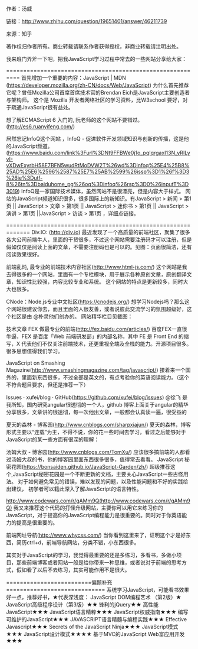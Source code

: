 作者：汤威

链接：http://www.zhihu.com/question/19651401/answer/46211739

来源：知乎

著作权归作者所有。商业转载请联系作者获得授权，非商业转载请注明出处。

我来班门弄斧一下吧，把我JavaScript学习过程中常去的一些网站分享给大家：

==========================================================
首先增加一个重要的内容：JavaScript | MDN (https://developer.mozilla.org/zh-CN/docs/Web/JavaScript)
为什么首先推荐它呢？曾任Mozilla公司首席首席技术官的Brendan Eich是JavaScript主要创造者与架构师。
这个是 Mozilla 开发者网络社区的学习资料，比W3school 要好，对于疏通JavaScript很有益处。

想了解ECMAScript 6 入门的, 阮老师的这个网站不要错过。(http://es6.ruanyifeng.com/)

居然忘记InfoQ这个网站 ，InfoQ - 促进软件开发领域知识与创新的传播，这是他的JavaScript频道。(https://www.baidu.com/link%3Furl%3DNt9FFBWe0j1o_pqIqrgaxI13N_yRILyvI-vXDwExyrbH58E7BFN5wudRtMoDVW2T%26wd%3Dinfoq%25E4%25B8%25AD%25E6%2596%2587%25E7%25AB%2599%26issp%3D1%26f%3D3%26ie%3Dutf-8%26tn%3Dbaiduhome_pg%26oq%3Dinfoq%26rsp%3D0%26inputT%3D3019)
InfoQ是一家国际技术媒体，虽然网站不是很漂亮，但是内容大于样式。
网站的JavaScript频道知识很多，很多国际上的新知识。有JavaScript > 新闻 > 第1页 || JavaScript > 文章 > 第1页 || JavaScript > 迷你书 > 第1页 || JavaScript > 演讲 > 第1页 ||JavaScript > 访谈 > 第1页 ，详细点链接。

=============================================================
Div.IO: (http://div.io)
最近发现了一个高质量的前端社区，聚集了很多各大公司前端牛人，里面的干货很多，不过这个网站需要注册码才可以注册，但是假如仅仅是阅读上面的文章，不需要注册码也是可以的。见图：页面很简洁，还有阅读效果很好。

前端乱炖, 最专业的前端技术内容社区(http://www.html-js.com/)
这个网站是我去得很多的一个网站，里面有一个专栏模块，用于展示各种原创文章，原创翻译文章，知识性比较强，内容比较专业和系统。
这个网站的特点是更新较多，同时大大也很多。

CNode：Node.js专业中文社区(https://cnodejs.org/)
想学习Nodejs吗？那么这个网站很建议你去，而且里面的人很友善，或者说彼此交流学习的氛围超级好，这个社区是由 @朴灵他们创办的。
网站精华栏目见截图：

技术文章 FEX 做最专业的前端(http://fex.baidu.com/articles/)
百度FEX一直很牛逼，FEX 是百度「Web 前端研发部」的内部名称，其中 FE 是 Front End 的缩写，X 代表他们不仅关注前端技术，还更重视全端及全栈的能力。开源项目很多。很多思想值得我们学习。

JavaScript on Smashing Magazine(http://www.smashingmagazine.com/tag/javascript/)
接着来一个国外的，里面新东西很多，不过全部是英文的，有点考验你的英语阅读能力。（这个不符合题目要求，但还是推荐一下）

Issues · xufei/blog · GitHub(https://github.com/xufei/blog/issues)
@徐飞 是我所知，国内研究angular很透彻的一个人，github 博客上面关于angular的精华分享很多，文章讲的很透彻，每一次他出文章，一般都会认真读一遍，很受益的

夏天的森林 - 博客园(http://www.cnblogs.com/sharpxiajun/)
夏天的森林，博客形式主要以“连载”为主，不得不说，你的花一些时间去学习，看过之后能够对于JavaScript的某一些方面有很深的理解：

汤姆大叔 - 博客园(http://www.cnblogs.com/TomXu/)
应该很多搞前端的人都看过汤姆大叔的书，他的博客园里面东西很多很多，值得常去看看。
JavaScript 秘密花园(https://bonsaiden.github.io/JavaScript-Garden/zh/)
超级推荐这个,JavaScript秘密花园是一个不断更新的文档，主要关心JavaScript一些古怪用法。 对于如何避免常见的错误，难以发现的问题，以及性能问题和不好的实践给出建议， 初学者可以籍此深入了解JavaScript的语言特性。

http://www.codewars.com/r/gAMm9Q(http://www.codewars.com/r/gAMm9Q)
我又来推荐这个代码的打怪升级网站，主要你可以用它来练习你的JavaScript，对于提高你的JavaScript编程能力是很重要的。同时对于你英语能力的提高是很重要的。

前端网址导航(http://www.whycss.com/)
当你看到这里来了，证明这个才是好东西，简历ctrl+d，前端导航网站，分类不错，小东西很多。

其实对于JavaScript的学习，我觉得最重要的还是多练习，多看书，多做小项目，那些前端博客或者网站一般是给你带来一种思维，或者说对于前端的思考方式，假如看了以后不去练习，其实可能作用不是很大。

=========================偏题补充=============================
系统学习JavaScript，可能看书效果好一点，推荐好书，★代表深浅度：
JavaScript DOM编程艺术 （第2版）★
JavaScript高级程序设计（第3版）★★
锋利的jQuery★★
高性能JavaScript★★★
JavaScript语言精粹★★★
JavaScript权威指南★★★
编写可维护的JavaScript★★★
JAVASCRIPT语言精髓与编程实践★★★
Effective Javascript★★★
Secrets of the JavaScript Ninja★★★
JavaScript模式★★★
JavaScript设计模式★★★★
基于MVC的JavaScript Web富应用开发★★★
